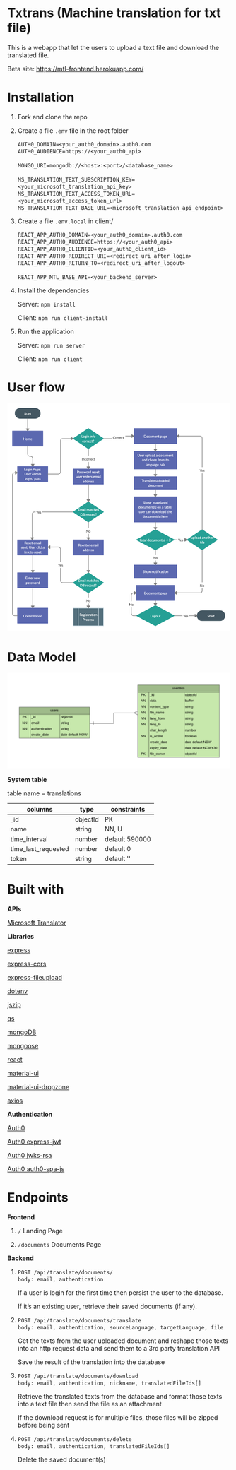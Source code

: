 # Txtrans (Machine translation for txt file)

This is a webapp that let the users to upload a text file and download the translated file.

Beta site: https://mtl-frontend.herokuapp.com/

# Installation

1.  Fork and clone the repo

2.  Create a file `.env` file in the root folder

    ```
    AUTH0_DOMAIN=<your_auth0_domain>.auth0.com
    AUTH0_AUDIENCE=https://<your_auth0_api>

    MONGO_URI=mongodb://<host>:<port>/<database_name>

    MS_TRANSLATION_TEXT_SUBSCRIPTION_KEY=<your_microsoft_translation_api_key>
    MS_TRANSLATION_TEXT_ACCESS_TOKEN_URL=<your_microsoft_access_token_url>
    MS_TRANSLATION_TEXT_BASE_URL=<microsoft_translation_api_endpoint>
    ```

3. Create a file `.env.local` in client/

    ```
    REACT_APP_AUTH0_DOMAIN=<your_auth0_domain>.auth0.com
    REACT_APP_AUTH0_AUDIENCE=https://<your_auth0_api>
    REACT_APP_AUTH0_CLIENTID=<your_auth0_client_id>
    REACT_APP_AUTH0_REDIRECT_URI=<redirect_uri_after_login>
    REACT_APP_AUTH0_RETURN_TO=<redirect_uri_after_logout>

    REACT_APP_MTL_BASE_API=<your_backend_server>
    ```

4.  Install the dependencies

    Server: `npm install`
    
    Client: `npm run client-install`

5.  Run the application

    Server: `npm run server`

    Client: `npm run client`

# User flow

![user_flow](./images/UserFlow.png)

# Data Model

![data_model](./images/ERD.png)

__System table__

table name = translations

| columns               | type     | constraints    | 
| --------------------- | -------- | -------------- | 
| _id                   | objectId | PK             | 
| name                  |   string | NN, U          | 
| time_interval         |   number | default 590000 | 
| time_last_requested   |   number | default 0      | 
| token                 |   string | default ''     | 

# Built with

__APIs__

[Microsoft Translator](https://www.microsoft.com/en-us/translator/)

__Libraries__

[express](https://expressjs.com/)

[express-cors](https://github.com/expressjs/cors)

[express-fileupload](https://github.com/richardgirges/express-fileupload)

[dotenv](https://github.com/motdotla/dotenv)

[jszip](https://stuk.github.io/jszip/)

[qs](https://github.com/ljharb/qs)

[mongoDB](https://www.mongodb.com/)

[mongoose](https://mongoosejs.com/)

[react](https://reactjs.org/)

[material-ui](https://material-ui.com/)

[material-ui-dropzone](https://github.com/Yuvaleros/material-ui-dropzone)

[axios](https://github.com/axios/axios)

__Authentication__

[Auth0](https://auth0.com/)

[Auth0 express-jwt](https://github.com/auth0/express-jwt)

[Auth0 jwks-rsa](https://github.com/auth0/node-jwks-rsa)

[Auth0 auth0-spa-js](https://github.com/auth0/auth0-spa-js)

# Endpoints

__Frontend__

1. `/` Landing Page
   
2. `/documents` Documents Page

__Backend__

1.  ```
    POST /api/translate/documents/
    body: email, authentication
    ```

    If a user is login for the first time then persist the user to the database.
   
    If it’s an existing user, retrieve their saved documents (if any).

2. ```
   POST /api/translate/documents/translate
   body: email, authentication, sourceLanguage, targetLanguage, file
   ```
     
   Get the texts from the user uploaded document and reshape those texts into an http request data and send them to a 3rd party translation API
   
   Save the result of the translation into the database

3. ```
   POST /api/translate/documents/download
   body: email, authentication, nickname, translatedFileIds[]
   ```
   
   Retrieve the translated texts from the database and format those texts into a text file then send the file as an attachment

   If the download request is for multiple files, those files will be zipped before being sent

4. ```
   POST /api/translate/documents/delete
   body: email, authentication, translatedFileIds[]
   ```
   
   Delete the saved document(s)
